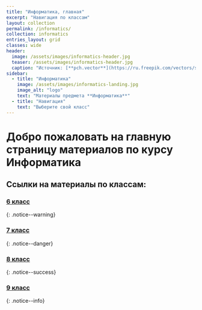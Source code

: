 ```yaml
---
title: "Информатика, главная"
excerpt: "Навигация по классам"
layout: collection
permalink: /informatics/
collection: informatics
entries_layout: grid
classes: wide
header:
  image: /assets/images/informatics-header.jpg
  teaser: /assets/images/informatics-header.jpg
  caption: "Источник: [**pch.vector**](https://ru.freepik.com/vectors/school)"
sidebar:
  - title: "Информатика"
    image: /assets/images/informatics-landing.jpg
    image_alt: "logo"
    text: "Материалы предмета **Информатика**"
  - title: "Навигация"
    text: "Выберите свой класс"
---
```



# Добро пожаловать на главную страницу материалов по курсу **Информатика**

## Ссылки на материалы по классам:

### [6 класс](#)
{: .notice--warning}

### [7 класс](#)
{: .notice--danger}

### [8 класс](#)
{: .notice--success}

### [9  класс](#)
{: .notice--info}
